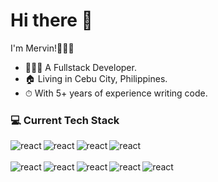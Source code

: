 # Hi there 👋

I'm Mervin!👨🏻‍💼

* 👨🏼‍💻 A Fullstack Developer.
* 🏠 Living in Cebu City, Philippines.
* ⏱ With 5+ years of experience writing code.

### 💻 Current Tech Stack
<img align="left" alt="react" src="https://img.shields.io/badge/PHP-%2336447f?style=for-the-badge&logo=php&logoColor=%23fff" />
<img align="left" alt="react" src="https://img.shields.io/badge/Node.js-%2343853Df?style=for-the-badge&logo=node.js&logoColor=%23fff" />
<img align="left" alt="react" src="https://img.shields.io/badge/Laravel-%23de422f?style=for-the-badge&logo=laravel&logoColor=%23fff" />
<img align="left" alt="react" src="https://img.shields.io/badge/Express.js-%23323232?style=for-the-badge&logo=express&logoColor=%23fff" />
<br /><br />

<img align="left" alt="react" src="https://img.shields.io/badge/React-%230ab0dc?style=for-the-badge&logo=react&logoColor=%23fff" />
<img align="left" alt="react" src="https://img.shields.io/badge/Vue.js-%2340b681?style=for-the-badge&logo=vue.js&logoColor=%23fff" />
<img align="left" alt="react" src="https://img.shields.io/badge/Next.js-%23000?style=for-the-badge&logo=next.js&logoColor=%23fff" />
<img align="left" alt="react" src="https://img.shields.io/badge/React%20Native-%230ea2ca?style=for-the-badge&logo=react&logoColor=%23fff" />
<img align="left" alt="react" src="https://img.shields.io/badge/MySQL-%23075e85?style=for-the-badge&logo=mysql&logoColor=%23fff" />

